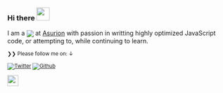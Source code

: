 ### Hi there <img src="https://media.giphy.com/media/hvRJCLFzcasrR4ia7z/giphy.gif" width="30px">

I am a <img align="center" src="https://img.shields.io/badge/Software-Engineer-brightgreen"/></a> at <a href="https://www.asurion.com/">Asurion</a> with passion in writting highly optimized JavaScript code, or attempting to, while continuing to learn.



<small>❯❯ Please follow me on: ↓</strong>



[![Twitter](https://img.shields.io/twitter/follow/skepticalnomad?label=%40skepticalnomad&style=social)][t] [![Github](https://img.shields.io/github/followers/xarfo?style=social&label=Follow)][g] 


[t]: https://twitter.com/skepticalnomad
[g]: https://github.com/xarfo

<a href="https://medium.com/@abdul.ahmad95"><img src="https://img.shields.io/badge/medium-%2312100E.svg?&style=for-the-badge&logo=medium&logoColor=white" height=25></a>
